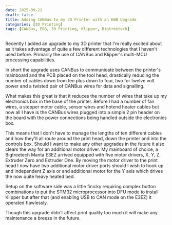 ```yaml
---
date: 2025-09-21
draft: false
title: Adding CANBus to my 3D Printer with an EBB Upgrade
categories: [3D Printing]
tags: [CANBus, EBB, 3D Printing, Klipper, Bigtreetech]
---
```


Recently I added an upgrade to my 3D printer that I'm really excited about as it takes advantage of quite a few different technologies that I haven't used before. Primarily the use of CANBus and Klipper's multi-MCU processing capabilities.

In short the upgrade uses CANBus to communicate between the printer's mainboard and the PCB placed on the tool head, drastically reducing the number of cables down from ten plus down to four, two for twelve volt power and a twisted pair of CANBus wires for data and signalling.

What makes this great is that it reduces the number of wires that take up my electronics box in the base of the printer. Before I had a number of fan wires, a stepper motor cable, sensor wires and hotend heater cables but now all I have is the CANBus wires plugged into a simple 2 pin header on the board with the power connections being handled outside the electronics box. 

This means that I don't have to manage the lengths of ten different cables and how they'll all route around the print head, down the printer and into the controls box. Should I want to make any other upgrades in the future it also clears the way for an additional motor driver. My mainboard of choice, a Bigtreetech Manta E3EZ arrived equipped with five motor drivers, X, Y, Z, Extruder Zero and Extruder One. By moving the motor driver to the print head I now have two additional motor driver ports should I wish to hook up and independent Z axis or and additional motor for the Y axis which drives the now quite heavy heated bed.

Setup on the software side was a little finicky requiring complex button combinations to put the STM32 microprocessor into DFU mode to install Klipper but after that (and enabling USB to CAN mode on the E3EZ) it operated flawlessly. 

Though this upgrade didn't affect print quality too much it will make any maintenance a breeze in the future.